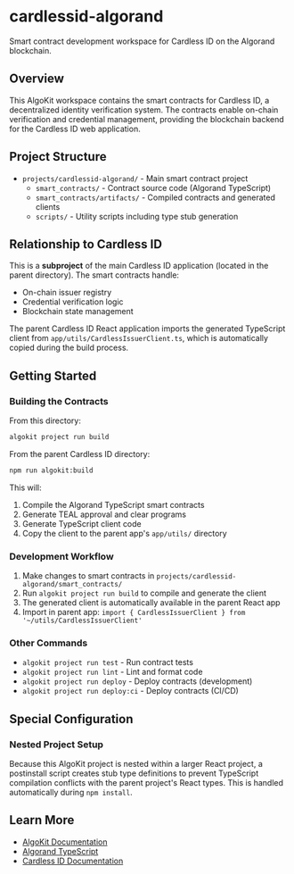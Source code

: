 # cardlessid-algorand

Smart contract development workspace for Cardless ID on the Algorand blockchain.

## Overview

This AlgoKit workspace contains the smart contracts for Cardless ID, a decentralized identity verification system. The contracts enable on-chain verification and credential management, providing the blockchain backend for the Cardless ID web application.

## Project Structure

- `projects/cardlessid-algorand/` - Main smart contract project
  - `smart_contracts/` - Contract source code (Algorand TypeScript)
  - `smart_contracts/artifacts/` - Compiled contracts and generated clients
  - `scripts/` - Utility scripts including type stub generation

## Relationship to Cardless ID

This is a **subproject** of the main Cardless ID application (located in the parent directory). The smart contracts handle:

- On-chain issuer registry
- Credential verification logic
- Blockchain state management

The parent Cardless ID React application imports the generated TypeScript client from `app/utils/CardlessIssuerClient.ts`, which is automatically copied during the build process.

## Getting Started

### Building the Contracts

From this directory:

```bash
algokit project run build
```

From the parent Cardless ID directory:

```bash
npm run algokit:build
```

This will:

1. Compile the Algorand TypeScript smart contracts
2. Generate TEAL approval and clear programs
3. Generate TypeScript client code
4. Copy the client to the parent app's `app/utils/` directory

### Development Workflow

1. Make changes to smart contracts in `projects/cardlessid-algorand/smart_contracts/`
2. Run `algokit project run build` to compile and generate the client
3. The generated client is automatically available in the parent React app
4. Import in parent app: `import { CardlessIssuerClient } from '~/utils/CardlessIssuerClient'`

### Other Commands

- `algokit project run test` - Run contract tests
- `algokit project run lint` - Lint and format code
- `algokit project run deploy` - Deploy contracts (development)
- `algokit project run deploy:ci` - Deploy contracts (CI/CD)

## Special Configuration

### Nested Project Setup

Because this AlgoKit project is nested within a larger React project, a postinstall script creates stub type definitions to prevent TypeScript compilation conflicts with the parent project's React types. This is handled automatically during `npm install`.

## Learn More

- [AlgoKit Documentation](https://github.com/algorandfoundation/algokit-cli/blob/main/docs/algokit.md)
- [Algorand TypeScript](https://github.com/algorandfoundation/puya-ts)
- [Cardless ID Documentation](../README.md)
